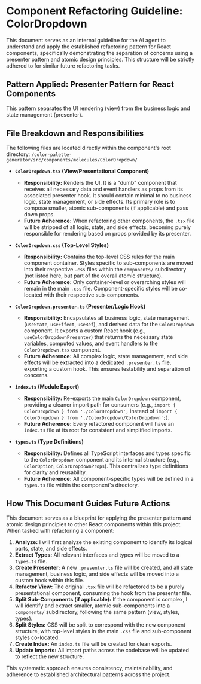# Component Refactoring Guideline: ColorDropdown

This document serves as an internal guideline for the AI agent to understand and apply the established refactoring pattern for React components, specifically demonstrating the separation of concerns using a presenter pattern and atomic design principles. This structure will be strictly adhered to for similar future refactoring tasks.

## Pattern Applied: Presenter Pattern for React Components

This pattern separates the UI rendering (view) from the business logic and state management (presenter).

## File Breakdown and Responsibilities

The following files are located directly within the component's root directory: `/color-palette-generator/src/components/molecules/ColorDropdown/`

*   **`ColorDropdown.tsx` (View/Presentational Component)**
    *   **Responsibility:** Renders the UI. It is a "dumb" component that receives all necessary data and event handlers as props from its associated presenter hook. It should contain minimal to no business logic, state management, or side effects. Its primary role is to compose smaller, atomic sub-components (if applicable) and pass down props.
    *   **Future Adherence:** When refactoring other components, the `.tsx` file will be stripped of all logic, state, and side effects, becoming purely responsible for rendering based on props provided by its presenter.

*   **`ColorDropdown.css` (Top-Level Styles)**
    *   **Responsibility:** Contains the top-level CSS rules for the main component container. Styles specific to sub-components are moved into their respective `.css` files within the `components/` subdirectory (not listed here, but part of the overall atomic structure).
    *   **Future Adherence:** Only container-level or overarching styles will remain in the main `.css` file. Component-specific styles will be co-located with their respective sub-components.

*   **`ColorDropdown.presenter.ts` (Presenter/Logic Hook)**
    *   **Responsibility:** Encapsulates all business logic, state management (`useState`, `useEffect`, `useRef`), and derived data for the `ColorDropdown` component. It exports a custom React hook (e.g., `useColorDropdownPresenter`) that returns the necessary state variables, computed values, and event handlers to the `ColorDropdown.tsx` component.
    *   **Future Adherence:** All complex logic, state management, and side effects will be extracted into a dedicated `.presenter.ts` file, exporting a custom hook. This ensures testability and separation of concerns.

*   **`index.ts` (Module Export)**
    *   **Responsibility:** Re-exports the main `ColorDropdown` component, providing a cleaner import path for consumers (e.g., `import { ColorDropdown } from './ColorDropdown';` instead of `import { ColorDropdown } from './ColorDropdown/ColorDropdown';`).
    *   **Future Adherence:** Every refactored component will have an `index.ts` file at its root for consistent and simplified imports.

*   **`types.ts` (Type Definitions)**
    *   **Responsibility:** Defines all TypeScript interfaces and types specific to the `ColorDropdown` component and its internal structure (e.g., `ColorOption`, `ColorDropdownProps`). This centralizes type definitions for clarity and reusability.
    *   **Future Adherence:** All component-specific types will be defined in a `types.ts` file within the component's directory.

## How This Document Guides Future Actions

This document serves as a blueprint for applying the presenter pattern and atomic design principles to other React components within this project. When tasked with refactoring a component:

1.  **Analyze:** I will first analyze the existing component to identify its logical parts, state, and side effects.
2.  **Extract Types:** All relevant interfaces and types will be moved to a `types.ts` file.
3.  **Create Presenter:** A new `.presenter.ts` file will be created, and all state management, business logic, and side effects will be moved into a custom hook within this file.
4.  **Refactor View:** The original `.tsx` file will be refactored to be a purely presentational component, consuming the hook from the presenter file.
5.  **Split Sub-Components (if applicable):** If the component is complex, I will identify and extract smaller, atomic sub-components into a `components/` subdirectory, following the same pattern (view, styles, types).
6.  **Split Styles:** CSS will be split to correspond with the new component structure, with top-level styles in the main `.css` file and sub-component styles co-located.
7.  **Create Index:** An `index.ts` file will be created for clean exports.
8.  **Update Imports:** All import paths across the codebase will be updated to reflect the new structure.

This systematic approach ensures consistency, maintainability, and adherence to established architectural patterns across the project.
